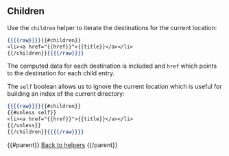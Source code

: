 ## Children

Use the `children` helper to iterate the destinations for the current location:

```handlebars
{{{{raw}}}}{{#children}}
<li><a href="{{href}}">{{title}}</a></li>
{{/children}}{{{{/raw}}}}
```

The computed data for each destination is included and `href` which points to the destination for each child entry.

The `self` boolean allows us to ignore the current location which is useful for building an index of the current directory:

```handlebars
{{{{raw}}}}{{#children}}
{{#unless self}}
<li><a href="{{href}}">{{title}}</a></li>
{{/unless}}
{{/children}}{{{{/raw}}}}
```

{{#parent}}
[Back to helpers]({{href}})
{{/parent}}
